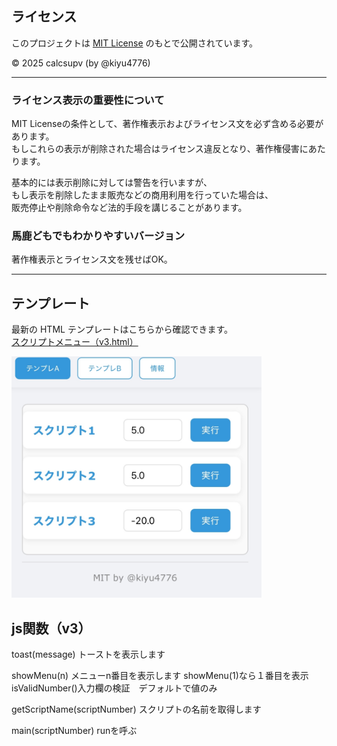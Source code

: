 ## ライセンス

このプロジェクトは [MIT License](./LICENSE) のもとで公開されています。

© 2025 calcsupv (by @kiyu4776)

---

### ライセンス表示の重要性について

MIT Licenseの条件として、著作権表示およびライセンス文を必ず含める必要があります。  
もしこれらの表示が削除された場合はライセンス違反となり、著作権侵害にあたります。

基本的には表示削除に対しては警告を行いますが、  
もし表示を削除したまま販売などの商用利用を行っていた場合は、  
販売停止や削除命令など法的手段を講じることがあります。


### 馬鹿どもでもわかりやすいバージョン

著作権表示とライセンス文を残せばOK。


---

## テンプレート

最新の HTML テンプレートはこちらから確認できます。  
[スクリプトメニュー（v3.html）](https://github.com/calcsupv/h5-/blob/main/template/v3/v3.html)


<img src="https://raw.githubusercontent.com/calcsupv/h5-/main/preview/IMG_9295.webp" width="400" alt="プレビュー画像" />

## js関数（v3）
toast(message)
トーストを表示します

showMenu(n)
メニューn番目を表示します
showMenu(1)なら１番目を表示
isValidNumber()入力欄の検証　デフォルトで値のみ

getScriptName(scriptNumber) 
スクリプトの名前を取得します

main(scriptNumber)
runを呼ぶ
